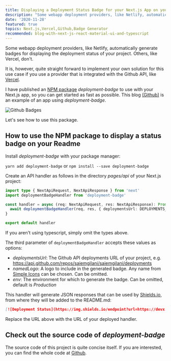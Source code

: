 ```yaml
---
title: Displaying a Deployment Status Badge for your Next.js App on your Github Readme 
description: "Some webapp deployment providers, like Netlify, automatically generate badges for displaying the deployment status of your project. Others, like Vercel, don't. This article shows how to easily display a badge for your project regardless of your provider."
date: '2020-11-28'
featured: true
topics: Next.js,Vercel,Github,Badge Generator
recommended: blog-with-next-js-react-material-ui-and-typescript
---
```



Some webapp deployment providers, like Netlify, automatically generate badges for displaying the deployment status of your project. Others, like Vercel, don't. 

It is, however, quite straight forward to implement your own solution for this use case if you use a provider that is integrated with the Github API, like [Vercel](https://vercel.com).



I have published an [NPM package](https://www.npmjs.com/package/deployment-badge) *deployment-badge* to use with your Next.js app, so you can get started as fast as possible. This blog [(Github)](https://github.com/saiemgilani/saiemblog) is an example of an app using *deployment-badge*. 
 
![Github Badges](/images/badges.png)
 
Let's see how to use this package. 


## How to use the NPM package to display a status badge on your Readme

Install *deployment-badge* with your package manager:

``yarn add deployment-badge`` or ``npm install --save deployment-badge``

Create an API handler as follows in the directory *pages/api* of your Next.js project:

```typescript
import type { NextApiRequest, NextApiResponse } from 'next'
import deploymentBadgeHandler from 'deployment-badge'

const handler = async (req: NextApiRequest, res: NextApiResponse): Promise<void> => {
  await deploymentBadgeHandler(req, res, { deploymentsUrl: DEPLOYMENTS_URL, namedLogo: 'vercel', env: 'Production' })
}

export default handler
```
If you aren't using typescript, simply omit the types above.


The third parameter of ``deploymentBadgeHandler`` accepts these values as options:

* *deploymentsUrl*: The Github API deployments URL of your project, e.g. https://api.github.com/repos/saiemgilani/saiemgilani/deployments 
* *namedLogo*: A logo to include in the generated badge. Any name from [Simple Icons](https://simpleicons.org/) can be chosen. Can be omitted.
* *env*: The environment for which to generate the badge. Can be omitted, default is *Production*

This handler will generate JSON responses that can be used by [Shields.io](https://shields.io), from where they will be added to the README.md:

```markdown
[![Deployment Status](https://img.shields.io/endpoint?url=https://devx.sh/api/deployment)](https://devx.sh)
```

Replace the URL above with the URL of your deployed handler.

## Check out the source code of *deployment-badge*

The source code of this project is quite concise itself. If you are interested, you can find the whole code at [Github](https://github.com/saiemgilani/deployment-badge).
